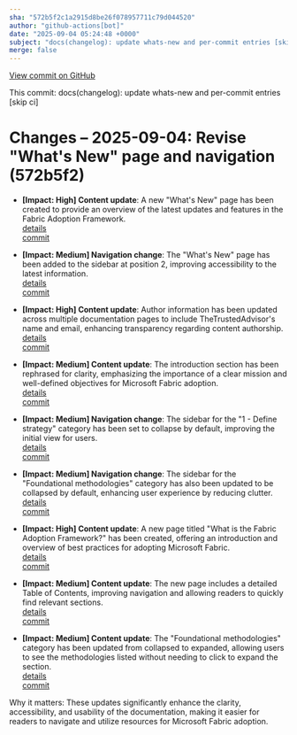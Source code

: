 ```yaml
---
sha: "572b5f2c1a2915d8be26f078957711c79d044520"
author: "github-actions[bot]"
date: "2025-09-04 05:24:48 +0000"
subject: "docs(changelog): update whats-new and per-commit entries [skip ci]"
merge: false
---
```


[View commit on GitHub](https://github.com/TheTrustedAdvisor/FabricAdoptionFramework/commit/572b5f2c1a2915d8be26f078957711c79d044520)

This commit: docs(changelog): update whats-new and per-commit entries [skip ci]

# Changes – 2025-09-04: Revise "What's New" page and navigation (572b5f2)

- **[Impact: High] Content update**: A new "What's New" page has been created to provide an overview of the latest updates and features in the Fabric Adoption Framework.  
   [details](/docs/about/changes/2025-09-03-67b3ac727eab30dcb372e71e3e5de6bed4e4fa49.md)  
   [commit](https://github.com/TheTrustedAdvisor/FabricAdoptionFramework/commit/67b3ac727eab30dcb372e71e3e5de6bed4e4fa49)

- **[Impact: Medium] Navigation change**: The "What's New" page has been added to the sidebar at position 2, improving accessibility to the latest information.  
   [details](/docs/about/changes/2025-09-03-67b3ac727eab30dcb372e71e3e5de6bed4e4fa49.md)  
   [commit](https://github.com/TheTrustedAdvisor/FabricAdoptionFramework/commit/67b3ac727eab30dcb372e71e3e5de6bed4e4fa49)

- **[Impact: High] Content update**: Author information has been updated across multiple documentation pages to include TheTrustedAdvisor's name and email, enhancing transparency regarding content authorship.  
   [details](/docs/about/changes/2025-09-03-67b3ac727eab30dcb372e71e3e5de6bed4e4fa49.md)  
   [commit](https://github.com/TheTrustedAdvisor/FabricAdoptionFramework/commit/67b3ac727eab30dcb372e71e3e5de6bed4e4fa49)

- **[Impact: Medium] Content update**: The introduction section has been rephrased for clarity, emphasizing the importance of a clear mission and well-defined objectives for Microsoft Fabric adoption.  
   [details](/docs/about/changes/2025-09-03-67b3ac727eab30dcb372e71e3e5de6bed4e4fa49.md)  
   [commit](https://github.com/TheTrustedAdvisor/FabricAdoptionFramework/commit/67b3ac727eab30dcb372e71e3e5de6bed4e4fa49)

- **[Impact: Medium] Navigation change**: The sidebar for the "1 - Define strategy" category has been set to collapse by default, improving the initial view for users.  
   [details](/docs/about/changes/2025-09-03-67b3ac727eab30dcb372e71e3e5de6bed4e4fa49.md)  
   [commit](https://github.com/TheTrustedAdvisor/FabricAdoptionFramework/commit/67b3ac727eab30dcb372e71e3e5de6bed4e4fa49)

- **[Impact: Medium] Navigation change**: The sidebar for the "Foundational methodologies" category has also been updated to be collapsed by default, enhancing user experience by reducing clutter.  
   [details](/docs/about/changes/2025-09-03-67b3ac727eab30dcb372e71e3e5de6bed4e4fa49.md)  
   [commit](https://github.com/TheTrustedAdvisor/FabricAdoptionFramework/commit/67b3ac727eab30dcb372e71e3e5de6bed4e4fa49)

- **[Impact: High] Content update**: A new page titled "What is the Fabric Adoption Framework?" has been created, offering an introduction and overview of best practices for adopting Microsoft Fabric.  
   [details](/docs/about/changes/2025-09-03-67b3ac727eab30dcb372e71e3e5de6bed4e4fa49.md)  
   [commit](https://github.com/TheTrustedAdvisor/FabricAdoptionFramework/commit/67b3ac727eab30dcb372e71e3e5de6bed4e4fa49)

- **[Impact: Medium] Content update**: The new page includes a detailed Table of Contents, improving navigation and allowing readers to quickly find relevant sections.  
   [details](/docs/about/changes/2025-09-03-67b3ac727eab30dcb372e71e3e5de6bed4e4fa49.md)  
   [commit](https://github.com/TheTrustedAdvisor/FabricAdoptionFramework/commit/67b3ac727eab30dcb372e71e3e5de6bed4e4fa49)

- **[Impact: Medium] Content update**: The "Foundational methodologies" category has been updated from collapsed to expanded, allowing users to see the methodologies listed without needing to click to expand the section.  
   [details](/docs/about/changes/2025-09-03-67b3ac727eab30dcb372e71e3e5de6bed4e4fa49.md)  
   [commit](https://github.com/TheTrustedAdvisor/FabricAdoptionFramework/commit/67b3ac727eab30dcb372e71e3e5de6bed4e4fa49)

Why it matters: These updates significantly enhance the clarity, accessibility, and usability of the documentation, making it easier for readers to navigate and utilize resources for Microsoft Fabric adoption.
